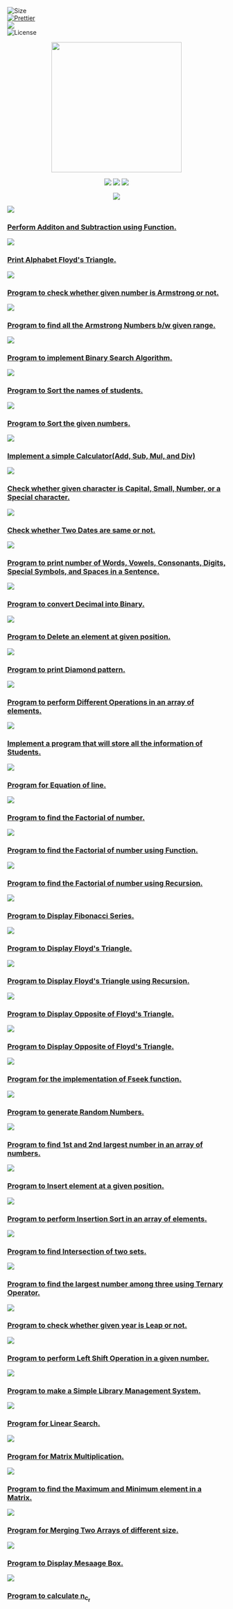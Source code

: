 ![Size](https://img.shields.io/github/repo-size/Iamtripathisatyam/C_Programs?color=red&label=Repo%20Size%20)</br>
[![Prettier](https://img.shields.io/badge/Code%20Style-Prettier-red.svg)](https://github.com/prettier/prettier)</br>
![](https://img.shields.io/tokei/lines/github/Iamtripathisatyam/C_Programs?color=red&label=Lines%20of%20Code)</br>
![License](https://img.shields.io/badge/License-MIT-red.svg)</br>

<p align="center">
<img align="center" src="https://octodex.github.com/images/mona-the-rivetertocat.png" width="300"/>
</p>

<p align="center">
<img src="https://forthebadge.com/images/badges/for-you.svg" />
<img src="http://ForTheBadge.com/images/badges/made-with-c.svg" />
<img src="https://forthebadge.com/images/badges/built-by-developers.svg" />
</p>

<p align="center">
  <img src="https://profile-counter.glitch.me/{C_Programs}/count.svg"/>
</p>


<pre><a href="https://github.com/Iamtripathisatyam/C_Programs/blob/main/C%20Programs/Add_Subtract_Using%20Function/Add_Subtract_Using_Function.c"><img src="https://img.shields.io/badge/PROBLEM-1-important.svg?style=for-the-badge&logo=c&logoColor=yellow"></a></pre>
<h3><a href="https://github.com/Iamtripathisatyam/C_Programs/blob/main/C%20Programs/Add_Subtract_Using%20Function/Add_Subtract_Using_Function.c">Perform Additon and Subtraction using Function.</a></h3>


<pre><a href="https://github.com/Iamtripathisatyam/C_Programs/blob/main/C%20Programs/Alphabets%20Floyd's%20Triangle/Alphabates_Floyd's_Triangle.c"><img src="https://img.shields.io/badge/PROBLEM-2-important.svg?style=for-the-badge&logo=c&logoColor=yellow"></a></pre>
<h3><a href="https://github.com/Iamtripathisatyam/C_Programs/blob/main/C%20Programs/Alphabets%20Floyd's%20Triangle/Alphabates_Floyd's_Triangle.c">Print Alphabet Floyd's Triangle.</a></h3>


<pre><a href="https://github.com/Iamtripathisatyam/C_Programs/blob/main/C%20Programs/Armstrong%20Number/Armstrong_Number.c"><img src="https://img.shields.io/badge/PROBLEM-3-important.svg?style=for-the-badge&logo=c&logoColor=yellow"></a></pre>
<h3><a href="https://github.com/Iamtripathisatyam/C_Programs/blob/main/C%20Programs/Armstrong%20Number/Armstrong_Number.c">Program to check whether given number is Armstrong or not.</a></h3>


<pre><a href="https://github.com/Iamtripathisatyam/C_Programs/blob/main/C%20Programs/Armstrong%20Numbers%20between%20Range/Armstrong_Number_Between_Given_Range.c"><img src="https://img.shields.io/badge/PROBLEM-4-important.svg?style=for-the-badge&logo=c&logoColor=yellow"></a></pre>
<h3><a href="https://github.com/Iamtripathisatyam/C_Programs/blob/main/C%20Programs/Armstrong%20Numbers%20between%20Range/Armstrong_Number_Between_Given_Range.c">Program to find all the Armstrong Numbers b/w given range.</a></h3>


<pre><a href="https://github.com/Iamtripathisatyam/C_Programs/blob/main/C%20Programs/Binary%20Search/Binary_Search.c"><img src="https://img.shields.io/badge/PROBLEM-5-important.svg?style=for-the-badge&logo=c&logoColor=yellow"></a></pre>
<h3><a href="https://github.com/Iamtripathisatyam/C_Programs/blob/main/C%20Programs/Binary%20Search/Binary_Search.c">Program to implement Binary Search Algorithm.</a></h3>


<pre><a href="https://github.com/Iamtripathisatyam/C_Programs/blob/main/C%20Programs/Bubble%20Sorting%20of%20Names/Bubble_Sorting_Of_Names.c"><img src="https://img.shields.io/badge/PROBLEM-6-important.svg?style=for-the-badge&logo=c&logoColor=yellow"></a></pre>
<h3><a href="https://github.com/Iamtripathisatyam/C_Programs/blob/main/C%20Programs/Bubble%20Sorting%20of%20Names/Bubble_Sorting_Of_Names.c">Program to Sort the names of students.</a></h3>


<pre><a href="https://github.com/Iamtripathisatyam/C_Programs/blob/main/C%20Programs/Bubble%20Sorting%20of%20Numbers/Bubble_Sorting_of_Numbers.c"><img src="https://img.shields.io/badge/PROBLEM-7-important.svg?style=for-the-badge&logo=c&logoColor=yellow"></a></pre>
<h3><a href="https://github.com/Iamtripathisatyam/C_Programs/blob/main/C%20Programs/Bubble%20Sorting%20of%20Numbers/Bubble_Sorting_of_Numbers.c">Program to Sort the given numbers.</a></h3>


<pre><a href="https://github.com/Iamtripathisatyam/C_Programs/blob/main/C%20Programs/Calculator/Calculator.c"><img src="https://img.shields.io/badge/PROBLEM-8-important.svg?style=for-the-badge&logo=c&logoColor=yellow"></a></pre><h3><a href="https://github.com/Iamtripathisatyam/C_Programs/blob/main/C%20Programs/Calculator/Calculator.c">Implement a simple Calculator(Add, Sub, Mul, and Div)</a></h3>


<pre><a href="https://github.com/Iamtripathisatyam/C_Programs/blob/main/C%20Programs/Character%20is%20a%20Lower%2C%20Upper%2C%20Digit%2C%20%26%20Special/Upper_Lower_digit_Special.c"><img src="https://img.shields.io/badge/PROBLEM-9-important.svg?style=for-the-badge&logo=c&logoColor=yellow"></a></pre><h3><a href="https://github.com/Iamtripathisatyam/C_Programs/blob/main/C%20Programs/Character%20is%20a%20Lower%2C%20Upper%2C%20Digit%2C%20%26%20Special/Upper_Lower_digit_Special.c">Check whether given character is Capital, Small, Number, or a Special character.</a></h3>


<pre><a href="https://github.com/Iamtripathisatyam/C_Programs/blob/main/C%20Programs/Comparing%20Two%20Dates/Comparing_Two_Dates.c"><img src="https://img.shields.io/badge/PROBLEM-10-important.svg?style=for-the-badge&logo=c&logoColor=yellow"></a></pre><h3><a href="https://github.com/Iamtripathisatyam/C_Programs/blob/main/C%20Programs/Comparing%20Two%20Dates/Comparing_Two_Dates.c">Check whether Two Dates are same or not.</a></h3>


<pre><a href="https://github.com/Iamtripathisatyam/C_Programs/blob/main/C%20Programs/Count%20Vowels%2C%20Digits%2C%20and%20many%20more/Count_Vowels_Digits_%26_Many_Things.c"><img src="https://img.shields.io/badge/PROBLEM-11-important.svg?style=for-the-badge&logo=c&logoColor=yellow"></a></pre><h3><a href="https://github.com/Iamtripathisatyam/C_Programs/blob/main/C%20Programs/Count%20Vowels%2C%20Digits%2C%20and%20many%20more/Count_Vowels_Digits_%26_Many_Things.c">Program to print number of Words, Vowels, Consonants, Digits, Special Symbols, and Spaces in a Sentence.</a></h3>


<pre><a href="https://github.com/Iamtripathisatyam/C_Programs/blob/main/C%20Programs/Decimal%20To%20Binary/Decimal_To_Binary.c"><img src="https://img.shields.io/badge/PROBLEM-12-important.svg?style=for-the-badge&logo=c&logoColor=yellow"></a></pre><h3><a href="https://github.com/Iamtripathisatyam/C_Programs/blob/main/C%20Programs/Decimal%20To%20Binary/Decimal_To_Binary.c">Program to convert Decimal into Binary.</a></h3>


<pre><a href="https://github.com/Iamtripathisatyam/C_Programs/blob/main/C%20Programs/Delete%20Elements%20in%20Array/Delete_Element.c"><img src="https://img.shields.io/badge/PROBLEM-13-important.svg?style=for-the-badge&logo=c&logoColor=yellow"></a></pre><h3><a href="https://github.com/Iamtripathisatyam/C_Programs/blob/main/C%20Programs/Delete%20Elements%20in%20Array/Delete_Element.c">Program to Delete an element at given position.</a></h3>


<pre><a href="https://github.com/Iamtripathisatyam/C_Programs/blob/main/C%20Programs/Diamond%20Pattern/Diamond_Pattern.c"><img src="https://img.shields.io/badge/PROBLEM-14-important.svg?style=for-the-badge&logo=c&logoColor=yellow"></a></pre><h3><a href="https://github.com/Iamtripathisatyam/C_Programs/blob/main/C%20Programs/Diamond%20Pattern/Diamond_Pattern.c">Program to print Diamond pattern.</a></h3>


<pre><a href="https://github.com/Iamtripathisatyam/C_Programs/blob/main/C%20Programs/Different%20Operations%20in%20an%20Array/Different_Operation_Using_Arrays.c"><img src="https://img.shields.io/badge/PROBLEM-15-important.svg?style=for-the-badge&logo=c&logoColor=yellow"></a></pre><h3><a href="https://github.com/Iamtripathisatyam/C_Programs/blob/main/C%20Programs/Different%20Operations%20in%20an%20Array/Different_Operation_Using_Arrays.c">Program to perform Different Operations in an array of elements.</a></h3>


<pre><a href="https://github.com/Iamtripathisatyam/C_Programs/blob/main/C%20Programs/Employee%20Record%20Using%20Struct/Employee_Record_Using_Struct.c"><img src="https://img.shields.io/badge/PROBLEM-16-important.svg?style=for-the-badge&logo=c&logoColor=yellow"></a></pre><h3><a href="https://github.com/Iamtripathisatyam/C_Programs/blob/main/C%20Programs/Employee%20Record%20Using%20Struct/Employee_Record_Using_Struct.c">Implement a program that will store all the information of Students.</a></h3>


<pre><a href="https://github.com/Iamtripathisatyam/C_Programs/blob/main/C%20Programs/Equation%20of%20line/Equation_of_Line.c"><img src="https://img.shields.io/badge/PROBLEM-17-important.svg?style=for-the-badge&logo=c&logoColor=yellow"></a></pre><h3><a href="https://github.com/Iamtripathisatyam/C_Programs/blob/main/C%20Programs/Equation%20of%20line/Equation_of_Line.c">Program for Equation of line.</a></h3>


<pre><a href="https://github.com/Iamtripathisatyam/C_Programs/blob/main/C%20Programs/Factorial%20of%20Number/Factorial_of_number.c"><img src="https://img.shields.io/badge/PROBLEM-18-important.svg?style=for-the-badge&logo=c&logoColor=yellow"></a></pre><h3><a href="https://github.com/Iamtripathisatyam/C_Programs/blob/main/C%20Programs/Factorial%20of%20Number/Factorial_of_number.c">Program to find the Factorial of number.</a></h3>


<pre><a href="https://github.com/Iamtripathisatyam/C_Programs/blob/main/C%20Programs/Factorial%20Using%20Function/Factorial_Using_Function.c"><img src="https://img.shields.io/badge/PROBLEM-19-important.svg?style=for-the-badge&logo=c&logoColor=yellow"></a></pre><h3><a href="https://github.com/Iamtripathisatyam/C_Programs/blob/main/C%20Programs/Factorial%20Using%20Function/Factorial_Using_Function.c">Program to find the Factorial of number using Function.</a></h3>


<pre><a href="https://github.com/Iamtripathisatyam/C_Programs/blob/main/C%20Programs/Factorial%20Using%20Recursion/Factorial_Using_Recursion.c"><img src="https://img.shields.io/badge/PROBLEM-20-important.svg?style=for-the-badge&logo=c&logoColor=yellow"></a></pre><h3><a href="https://github.com/Iamtripathisatyam/C_Programs/blob/main/C%20Programs/Factorial%20Using%20Recursion/Factorial_Using_Recursion.c">Program to find the Factorial of number using Recursion.</a></h3>


<pre><a href="https://github.com/Iamtripathisatyam/C_Programs/blob/main/C%20Programs/Fibonacci%20Series/Fibonacci_Series.c"><img src="https://img.shields.io/badge/PROBLEM-21-important.svg?style=for-the-badge&logo=c&logoColor=yellow"></a></pre><h3><a href="https://github.com/Iamtripathisatyam/C_Programs/blob/main/C%20Programs/Fibonacci%20Series/Fibonacci_Series.c">Program to Display Fibonacci Series.</a></h3>


<pre><a href="https://github.com/Iamtripathisatyam/C_Programs/blob/main/C%20Programs/Floyd's%20Triangle/Floyd's_Triangle.c"><img src="https://img.shields.io/badge/PROBLEM-22-important.svg?style=for-the-badge&logo=c&logoColor=yellow"></a></pre><h3><a href="https://github.com/Iamtripathisatyam/C_Programs/blob/main/C%20Programs/Floyd's%20Triangle/Floyd's_Triangle.c">Program to Display Floyd's Triangle.</a></h3>


<pre><a href="https://github.com/Iamtripathisatyam/C_Programs/blob/main/C%20Programs/Floyd's%20Triangle%20Using%20Recursion/Floyd's_Triangle_Using_Recursion.c"><img src="https://img.shields.io/badge/PROBLEM-23-important.svg?style=for-the-badge&logo=c&logoColor=yellow"></a></pre><h3><a href="https://github.com/Iamtripathisatyam/C_Programs/blob/main/C%20Programs/Floyd's%20Triangle%20Using%20Recursion/Floyd's_Triangle_Using_Recursion.c">Program to Display Floyd's Triangle using Recursion.</a></h3>


<pre><a href="https://github.com/Iamtripathisatyam/C_Programs/blob/main/C%20Programs/Floyd's%20Triangle%20Opposite/Floyd's_Triangle_Opposite.c"><img src="https://img.shields.io/badge/PROBLEM-24-important.svg?style=for-the-badge&logo=c&logoColor=yellow"></a></pre><h3><a href="https://github.com/Iamtripathisatyam/C_Programs/blob/main/C%20Programs/Floyd's%20Triangle%20Opposite/Floyd's_Triangle_Opposite.c">Program to Display Opposite of Floyd's Triangle.</a></h3>


<pre><a href="https://github.com/Iamtripathisatyam/C_Programs/blob/main/C%20Programs/Floyd's%20Triangle%20Opposite/Floyd's_Triangle_Opposite.c"><img src="https://img.shields.io/badge/PROBLEM-24-important.svg?style=for-the-badge&logo=c&logoColor=yellow"></a></pre><h3><a href="https://github.com/Iamtripathisatyam/C_Programs/blob/main/C%20Programs/Floyd's%20Triangle%20Opposite/Floyd's_Triangle_Opposite.c">Program to Display Opposite of Floyd's Triangle.</a></h3>

<pre><a href="https://github.com/Iamtripathisatyam/C_Programs/blob/main/C%20Programs/Fseek%20Function/fseek_Function.c"><img src="https://img.shields.io/badge/PROBLEM-25-important.svg?style=for-the-badge&logo=c&logoColor=yellow"></a></pre><h3><a href="https://github.com/Iamtripathisatyam/C_Programs/blob/main/C%20Programs/Fseek%20Function/fseek_Function.c">Program for the implementation of Fseek function.</a></h3>



<pre><a href="https://github.com/Iamtripathisatyam/C_Programs/blob/main/C%20Programs/Generate%20Random%20Numbers/Random_Numbers.c"><img src="https://img.shields.io/badge/PROBLEM-26-important.svg?style=for-the-badge&logo=c&logoColor=yellow"></a></pre><h3><a href="https://github.com/Iamtripathisatyam/C_Programs/blob/main/C%20Programs/Generate%20Random%20Numbers/Random_Numbers.c">Program to generate Random Numbers.</a></h3>



<pre><a href="https://github.com/Iamtripathisatyam/C_Programs/blob/main/C%20Programs/Greater%20Number%20using%20Array/Greater_Number_Using_Array.c"><img src="https://img.shields.io/badge/PROBLEM-27-important.svg?style=for-the-badge&logo=c&logoColor=yellow"></a></pre><h3><a href="https://github.com/Iamtripathisatyam/C_Programs/blob/main/C%20Programs/Greater%20Number%20using%20Array/Greater_Number_Using_Array.c">Program to find 1st and 2nd largest number in an array of numbers.</a></h3>



<pre><a href="https://github.com/Iamtripathisatyam/C_Programs/blob/main/C%20Programs/Insert%20Element%20at%20Given%20Position/Insert_Element.c"><img src="https://img.shields.io/badge/PROBLEM-28-important.svg?style=for-the-badge&logo=c&logoColor=yellow"></a></pre><h3><a href="https://github.com/Iamtripathisatyam/C_Programs/blob/main/C%20Programs/Insert%20Element%20at%20Given%20Position/Insert_Element.c">Program to Insert element at a given position.</a></h3>



<pre><a href="https://github.com/Iamtripathisatyam/C_Programs/blob/main/C%20Programs/Insertion%20Sort/Insertion_Sort.c"><img src="https://img.shields.io/badge/PROBLEM-29-important.svg?style=for-the-badge&logo=c&logoColor=yellow"></a></pre><h3><a href="https://github.com/Iamtripathisatyam/C_Programs/blob/main/C%20Programs/Insertion%20Sort/Insertion_Sort.c">Program to perform Insertion Sort in an array of elements.</a></h3>


<pre><a href="https://github.com/Iamtripathisatyam/C_Programs/blob/main/C%20Programs/Intersection%20of%20Set/Intersection_Of_Sets.c"><img src="https://img.shields.io/badge/PROBLEM-30-important.svg?style=for-the-badge&logo=c&logoColor=yellow"></a></pre><h3><a href="https://github.com/Iamtripathisatyam/C_Programs/blob/main/C%20Programs/Intersection%20of%20Set/Intersection_Of_Sets.c">Program to find Intersection of two sets.</a></h3>



<pre><a href="https://github.com/Iamtripathisatyam/C_Programs/blob/main/C%20Programs/Largest%20Among%20Three%20Numbers/Largest_Among_Three.c"><img src="https://img.shields.io/badge/PROBLEM-31-important.svg?style=for-the-badge&logo=c&logoColor=yellow"></a></pre><h3><a href="https://github.com/Iamtripathisatyam/C_Programs/blob/main/C%20Programs/Largest%20Among%20Three%20Numbers/Largest_Among_Three.c">Program to find the largest number among three using Ternary Operator.</a></h3>



<pre><a href="https://github.com/Iamtripathisatyam/C_Programs/blob/main/C%20Programs/Leap%20Year/Leap_Year.c"><img src="https://img.shields.io/badge/PROBLEM-32-important.svg?style=for-the-badge&logo=c&logoColor=yellow"></a></pre><h3><a href="https://github.com/Iamtripathisatyam/C_Programs/blob/main/C%20Programs/Leap%20Year/Leap_Year.c">Program to check whether given year is Leap or not.</a></h3>



<pre><a href="https://github.com/Iamtripathisatyam/C_Programs/blob/main/C%20Programs/Left%20Shift/Left_Shift.c"><img src="https://img.shields.io/badge/PROBLEM-33-important.svg?style=for-the-badge&logo=c&logoColor=yellow"></a></pre><h3><a href="https://github.com/Iamtripathisatyam/C_Programs/blob/main/C%20Programs/Left%20Shift/Left_Shift.c">Program to perform Left Shift Operation in a given number.</a></h3>



<pre><a href="https://github.com/Iamtripathisatyam/C_Programs/blob/main/C%20Programs/Library%20Books/Library_Books.c"><img src="https://img.shields.io/badge/PROBLEM-34-important.svg?style=for-the-badge&logo=c&logoColor=yellow"></a></pre><h3><a href="https://github.com/Iamtripathisatyam/C_Programs/blob/main/C%20Programs/Library%20Books/Library_Books.c">Program to make a Simple Library Management System.</a></h3>



<pre><a href="https://github.com/Iamtripathisatyam/C_Programs/blob/main/C%20Programs/Linear%20Search/Linear_Searching.c"><img src="https://img.shields.io/badge/PROBLEM-35-important.svg?style=for-the-badge&logo=c&logoColor=yellow"></a></pre><h3><a href="https://github.com/Iamtripathisatyam/C_Programs/blob/main/C%20Programs/Linear%20Search/Linear_Searching.c">Program for Linear Search.</a></h3>



<pre><a href="https://github.com/Iamtripathisatyam/C_Programs/blob/main/C%20Programs/Matrix%20Multiplication/Matrix_Multiplication.c"><img src="https://img.shields.io/badge/PROBLEM-36-important.svg?style=for-the-badge&logo=c&logoColor=yellow"></a></pre><h3><a href="https://github.com/Iamtripathisatyam/C_Programs/blob/main/C%20Programs/Matrix%20Multiplication/Matrix_Multiplication.c">Program for Matrix Multiplication.</a></h3>



<pre><a href="https://github.com/Iamtripathisatyam/C_Programs/blob/main/C%20Programs/Max%20and%20Min%20Using%202D%20Arrays/Max_Min_Using_2D_Arrays.c"><img src="https://img.shields.io/badge/PROBLEM-37-important.svg?style=for-the-badge&logo=c&logoColor=yellow"></a></pre><h3><a href="https://github.com/Iamtripathisatyam/C_Programs/blob/main/C%20Programs/Max%20and%20Min%20Using%202D%20Arrays/Max_Min_Using_2D_Arrays.c">Program to find the Maximum and Minimum element in a Matrix.</a></h3>


<pre><a href="https://github.com/Iamtripathisatyam/C_Programs/blob/main/C%20Programs/Merging%20of%20Two%20Arrays/Merging_of_Arrays.c"><img src="https://img.shields.io/badge/PROBLEM-38-important.svg?style=for-the-badge&logo=c&logoColor=yellow"></a></pre><h3><a href="https://github.com/Iamtripathisatyam/C_Programs/blob/main/C%20Programs/Merging%20of%20Two%20Arrays/Merging_of_Arrays.c">Program for Merging Two Arrays of different size.</a></h3>


<pre><a href="https://github.com/Iamtripathisatyam/C_Programs/blob/main/C%20Programs/Message%20Box/Message_Box.c"><img src="https://img.shields.io/badge/PROBLEM-39-important.svg?style=for-the-badge&logo=c&logoColor=yellow"></a></pre><h3><a href="https://github.com/Iamtripathisatyam/C_Programs/blob/main/C%20Programs/Message%20Box/Message_Box.c">Program to Display Mesaage Box.</a></h3>


<pre><a href="https://github.com/Iamtripathisatyam/C_Programs/blob/main/C%20Programs/NCR/NCR.c"><img src="https://img.shields.io/badge/PROBLEM-40-important.svg?style=for-the-badge&logo=c&logoColor=yellow"></a></pre><h3><a href="https://github.com/Iamtripathisatyam/C_Programs/blob/main/C%20Programs/NCR/NCR.c">Program to calculate n<sub><b>c</b><sub><b>r</b></sub></sub></a></h3>
